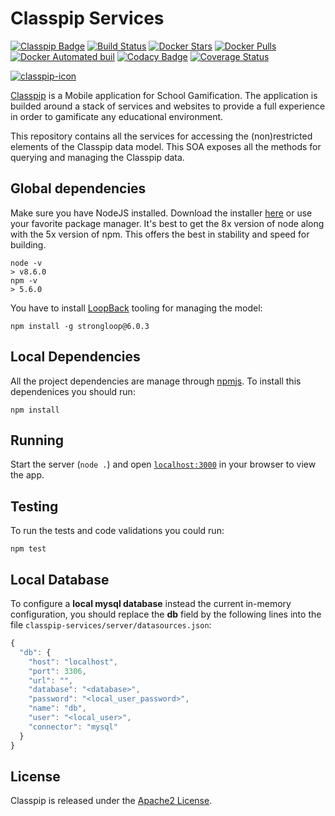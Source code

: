 # Classpip Services

[![Classpip Badge](https://img.shields.io/badge/classpip-services-brightgreen.svg)](https://github.com/classpip/classpip-services)
[![Build Status](https://travis-ci.org/classpip/classpip-services.svg?branch=master)](https://travis-ci.org/classpip/classpip-services)
[![Docker Stars](https://img.shields.io/docker/stars/classpip/classpip-services.svg?maxAge=2592000)](https://hub.docker.com/r/classpip/classpip-services/)
[![Docker Pulls](https://img.shields.io/docker/pulls/classpip/classpip-services.svg?maxAge=2592000)](https://hub.docker.com/r/classpip/classpip-services/)
[![Docker Automated buil](https://img.shields.io/docker/automated/classpip/classpip-services.svg?maxAge=2592000)](https://hub.docker.com/r/classpip/classpip-services/)
[![Codacy Badge](https://api.codacy.com/project/badge/Grade/bc7f317bf0fd4c83a81a8dd00346dce1)](https://www.codacy.com/app/classpip/classpip-services?utm_source=github.com&utm_medium=referral&utm_content=classpip/classpip-services&utm_campaign=Badge_Grade)
[![Coverage Status](https://coveralls.io/repos/github/classpip/classpip-services/badge.svg?branch=master)](https://coveralls.io/github/classpip/classpip-services?branch=master)

[![classpip-icon](https://github.com/classpip/classpip/raw/master/resources/icontext-land.png)](http://www.classpip.com/)

[Classpip](https://www.classpip.com) is a Mobile application for School Gamification. The application is builded around a stack of services and websites to provide a full experience in order to gamificate any educational environment.

This repository contains all the services for accessing the (non)restricted elements of the Classpip data model. This SOA exposes all the methods for querying and managing the Classpip data.

## Global dependencies

Make sure you have NodeJS installed. Download the installer [here](https://nodejs.org/dist/latest-v8.x/) or use your favorite package manager. It's best to get the 8x version of node along with the 5x version of npm. This offers the best in stability and speed for building.

```
node -v
> v8.6.0
npm -v
> 5.6.0
```

You have to install [LoopBack](http://loopback.io) tooling for managing the model:

```script
npm install -g strongloop@6.0.3
```

## Local Dependencies

All the project dependencies are manage through [npmjs](https://www.npmjs.com/). To install this dependenices you should run:

```script
npm install
```

## Running

Start the server (`node .`) and open [`localhost:3000`](http://localhost:3000) in your browser to view the app.

## Testing

To run the tests and code validations you could run:

```script
npm test
```

## Local Database

To configure a __local mysql database__ instead the current in-memory configuration, you should replace the **db** field by the following lines into the file ```classpip-services/server/datasources.json```:

```javascript
{
  "db": {
    "host": "localhost",
    "port": 3306,
    "url": "",
    "database": "<database>",
    "password": "<local_user_password>",
    "name": "db",
    "user": "<local_user>",
    "connector": "mysql"
  }
}
```

## License

Classpip is released under the [Apache2 License](https://github.com/classpip/classpip-services/blob/master/LICENSE).
